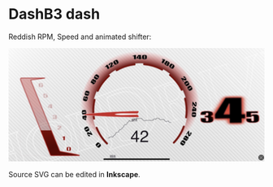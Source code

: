 # DashB3 dash

Reddish RPM, Speed and animated shifter:

![Preview of DashB3](preview-dashb3.jpg)

Source SVG can be edited in **Inkscape**.